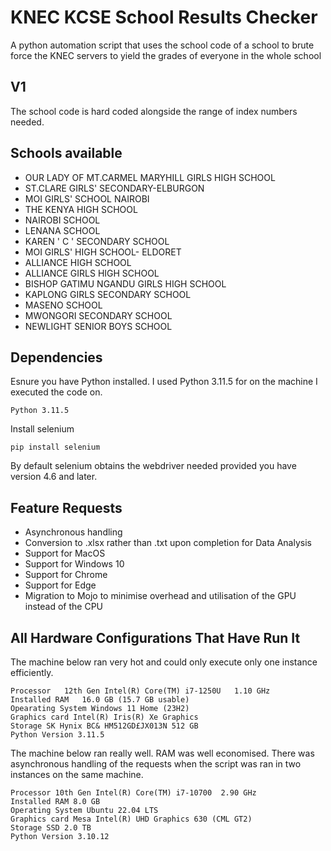 # KNEC KCSE School Results Checker
A python automation script that uses the school code of a school to brute force the KNEC servers to yield the grades of everyone in the whole school

## V1
The school code is hard coded alongside the range of index numbers needed.

## Schools available
- OUR LADY OF MT.CARMEL MARYHILL GIRLS HIGH SCHOOL
- ST.CLARE GIRLS' SECONDARY-ELBURGON
- MOI GIRLS' SCHOOL NAIROBI
- THE KENYA HIGH SCHOOL
- NAIROBI SCHOOL
- LENANA SCHOOL
- KAREN ' C ' SECONDARY   SCHOOL
- MOI GIRLS' HIGH SCHOOL- ELDORET
- ALLIANCE HIGH SCHOOL
- ALLIANCE GIRLS HIGH SCHOOL
- BISHOP GATIMU NGANDU GIRLS HIGH SCHOOL
- KAPLONG GIRLS SECONDARY SCHOOL
- MASENO SCHOOL
- MWONGORI SECONDARY SCHOOL
- NEWLIGHT SENIOR BOYS SCHOOL
## Dependencies
Esnure you have Python installed. I used Python 3.11.5 for on the machine I executed the code on.

```
Python 3.11.5
```

Install selenium

```
pip install selenium
```

By default selenium obtains the webdriver needed provided you have version 4.6 and later.

## Feature Requests
- Asynchronous handling
- Conversion to .xlsx rather than .txt upon completion for Data Analysis
- Support for MacOS
- Support for Windows 10
- Support for Chrome
- Support for Edge
- Migration to Mojo to minimise overhead and utilisation of the GPU instead of the CPU

## All Hardware Configurations That Have Run It

The machine below ran very hot and could only execute only one instance efficiently.

```
Processor	12th Gen Intel(R) Core(TM) i7-1250U   1.10 GHz
Installed RAM	16.0 GB (15.7 GB usable)
Opearating System Windows 11 Home (23H2)
Graphics card Intel(R) Iris(R) Xe Graphics
Storage SK Hynix BC& HM512GD£JX013N 512 GB
Python Version 3.11.5
```

The machine below ran really well. RAM was well economised. There was asynchronous handling of the requests when the script was ran in two instances on the same machine.

```
Processor 10th Gen Intel(R) Core(TM) i7-10700  2.90 GHz
Installed RAM 8.0 GB
Operating System Ubuntu 22.04 LTS
Graphics card Mesa Intel(R) UHD Graphics 630 (CML GT2)
Storage SSD 2.0 TB
Python Version 3.10.12
```


